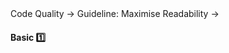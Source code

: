<link rel="stylesheet" href="{{baseUrl}}/css/textbook.css">

<div class="website-content">

<div id="path">Code Quality &rarr; Guideline: Maximise Readability &rarr;</div>

<div id="title">

#### Basic :one:

</div>

<div id="body">

<panel header="**Avoid Long Methods**" type="seamless">
  <include src="../../practices/avoidLongMethods/index.md#main" />
</panel>

<panel header="**Avoid Deep Nesting**" type="seamless">
  <include src="../../practices/avoidDeepNesting/index.md#main" />
</panel>

<panel header="**Avoid Complicated Expressions**" type="seamless">
  <include src="../../practices/avoidComplicatedExpressions/index.md#main" />
</panel>

<panel header="**Avoid Magic Numbers**" type="seamless">
  <include src="../../practices/avoidMagicNumbers/index.md#main" />
</panel>

<panel header="**Make the Code Obvious**" type="seamless">
  <include src="../../practices/makeCodeObvious/index.md#main" />
</panel>

</div>

<div id="extras">
</div>

</div>
